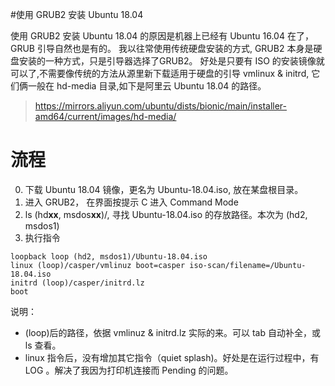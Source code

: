 #使用 GRUB2 安装 Ubuntu 18.04 

使用 GRUB2 安装 Ubuntu 18.04 的原因是机器上已经有 Ubuntu 16.04 在了，GRUB 引导自然也是有的。
我以往常使用传统硬盘安装的方式, GRUB2 本身是硬盘安装的一种方式，只是引导器选择了GRUB2。
好处是只要有 ISO 的安装镜像就可以了,不需要像传统的方法从源里新下载适用于硬盘的引导 vmlinux & initrd, 它们俩一般在 hd-media 目录,如下是阿里云 Ubuntu 18.04 的路径。
>https://mirrors.aliyun.com/ubuntu/dists/bionic/main/installer-amd64/current/images/hd-media/

# 流程
0. 下载 Ubuntu 18.04 镜像，更名为 Ubuntu-18.04.iso, 放在某盘根目录。
1. 进入 GRUB2， 在界面按提示 C 进入 Command Mode
2. ls (hd**xx**, msdos**xx**)/, 寻找 Ubuntu-18.04.iso 的存放路径。本次为 (hd2, msdos1)
3. 执行指令
```
loopback loop (hd2, msdos1)/Ubuntu-18.04.iso
linux (loop)/casper/vmlinuz boot=casper iso-scan/filename=/Ubuntu-18.04.iso
initrd (loop)/casper/initrd.lz
boot
```
说明：

* (loop)后的路径，依据 vmlinuz & initrd.lz 实际的来。可以 tab 自动补全，或 ls 查看。
* linux 指令后，没有增加其它指令（quiet splash)。好处是在运行过程中，有 LOG 。解决了我因为打印机连接而 Pending 的问题。
